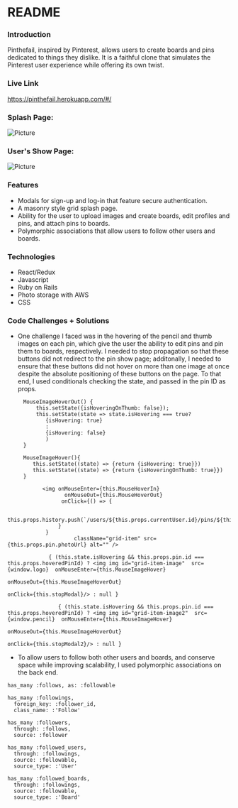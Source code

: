 # README

### Introduction
Pinthefail, inspired by Pinterest, allows users to create boards and pins dedicated 
to things they dislike. It is a faithful clone that simulates the Pinterest user experience while offering its own twist.

### Live Link
https://pinthefail.herokuapp.com/#/

### Splash Page:
![Picture](https://user-images.githubusercontent.com/44717186/66662801-7bfb9900-ec17-11e9-8fe8-e048d3481ef4.png)

### User's Show Page:
![Picture](https://user-images.githubusercontent.com/44717186/68601137-c0c25c00-0471-11ea-835f-79eb98621da3.png)

### Features
* Modals for sign-up and log-in that feature secure authentication.
* A masonry style grid splash page.
* Ability for the user to upload images and create boards, edit profiles and pins, and attach pins to boards.  
* Polymorphic associations that allow users to follow other users and boards.  

### Technologies
* React/Redux
* Javascript
* Ruby on Rails
* Photo storage with AWS
* CSS

### Code Challenges + Solutions  
* One challenge I faced was in the hovering of the pencil and thumb images on each pin, which give the user the ability to edit pins and pin them to boards, respectively. I needed to stop propagation so that these buttons did not redirect to the pin show page; additonally, I needed to ensure that these buttons did not hover on more than one image at once despite the absolute positioning of these buttons on the page.  To that end, I used conditionals checking the state, and passed in the pin ID as props.
```
     MouseImageHoverOut() {
         this.setState({isHoveringOnThumb: false});
         this.setState(state => state.isHovering === true?
            {isHovering: true}
            :
            {isHovering: false}
            )
     }

     MouseImageHover(){
        this.setState((state) => {return {isHovering: true}})
        this.setState((state) => {return {isHoveringOnThumb: true}})
     }

```
```
           <img onMouseEnter={this.MouseHoverIn}
                  onMouseOut={this.MouseHoverOut}     
                 onClick={() => {
                
                this.props.history.push(`/users/${this.props.currentUser.id}/pins/${this.props.pin.id}`)
                } 
            }
                     className="grid-item" src={this.props.pin.photoUrl} alt="" />  
          
             { (this.state.isHovering && this.props.pin.id === this.props.hoveredPinId) ? <img img id="grid-item-image"  src={window.logo}  onMouseEnter={this.MouseImageHover} 
                                                                                        onMouseOut={this.MouseImageHoverOut} 
                                                                                        onClick={this.stopModal}/> : null } 
                
                { (this.state.isHovering && this.props.pin.id === this.props.hoveredPinId) ? <img img id="grid-item-image2"  src={window.pencil}  onMouseEnter={this.MouseImageHover} 
                                                                                        onMouseOut={this.MouseImageHoverOut} 
                                                                                        onClick={this.stopModal2}/> : null } 
```
* To allow users to follow both other users and boards, and conserve space while improving scalability, I used polymorphic associations on the back end. 
```
has_many :follows, as: :followable
  
has_many :followings,
  foreign_key: :follower_id,
  class_name: :'Follow'

has_many :followers,
  through: :follows,
  source: :follower

has_many :followed_users, 
  through: :followings,
  source: :followable,
  source_type: :'User'

has_many :followed_boards,
  through: :followings,
  source: :followable,
  source_type: :'Board'
```
     

